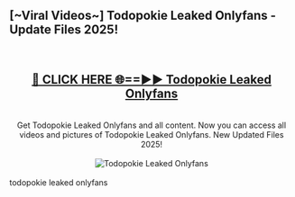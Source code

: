 <h2>[~Viral Videos~] Todopokie Leaked Onlyfans - Update Files 2025!</h2>
<br>
<div align="center">
<h2><a href="https://betterlinks.top/A2PfLJ" rel="nofollow">🔴 CLICK HERE 🌐==►► Todopokie Leaked Onlyfans</a></h2>
<br>
Get Todopokie Leaked Onlyfans and all content. Now you can access all videos and pictures of Todopokie Leaked Onlyfans. New Updated Files 2025!
<br>
<br>
<a href="https://betterlinks.top/A2PfLJ" rel="nofollow" data-target="animated-image.originalLink"><img src="https://i.ibb.co.com/WyWwxjT/player-gif2.gif" alt="Todopokie Leaked Onlyfans" style="max-width: 100%; display: inline-block;" data-target="animated-image.originalImage"></a>
</div>
<br>
todopokie leaked onlyfans